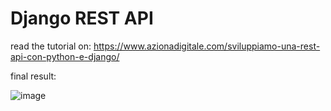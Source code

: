 # Django REST API

read the tutorial on: https://www.azionadigitale.com/sviluppiamo-una-rest-api-con-python-e-django/

final result:

![image](https://user-images.githubusercontent.com/57464184/162272045-21348cf4-5e31-4f76-af43-2a715170e062.png)
